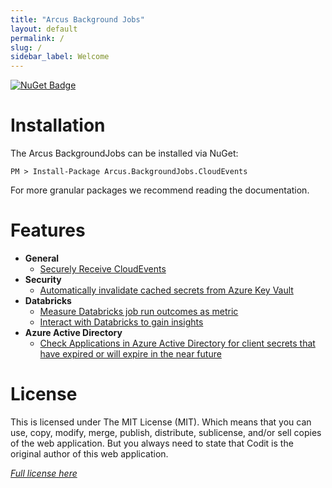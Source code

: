 ```yaml
---
title: "Arcus Background Jobs"
layout: default
permalink: /
slug: /
sidebar_label: Welcome
---
```


[![NuGet Badge](https://buildstats.info/nuget/Arcus.BackgroundJobs.CloudEvents?includePreReleases=true)](https://www.nuget.org/packages/Arcus.BackgroundJobs.CloudEvents/)

# Installation

The Arcus BackgroundJobs can be installed via NuGet:

```shell
PM > Install-Package Arcus.BackgroundJobs.CloudEvents
```

For more granular packages we recommend reading the documentation.

# Features

- **General**
    - [Securely Receive CloudEvents](./features/general/receive-cloudevents-job.md)
- **Security**
    - [Automatically invalidate cached secrets from Azure Key Vault](./features/security/auto-invalidate-secrets.md)
- **Databricks**
    - [Measure Databricks job run outcomes as metric](./features/databricks/job-metrics.md)
    - [Interact with Databricks to gain insights](./features/databricks/gain-insights.md)
- **Azure Active Directory**
    - [Check Applications in Azure Active Directory for client secrets that have expired or will expire in the near future](./features/azureactivedirectory/client-secret-expiration-job.md)

# License
This is licensed under The MIT License (MIT). Which means that you can use, copy, modify, merge, publish, distribute, sublicense, and/or sell copies of the web application. But you always need to state that Codit is the original author of this web application.

*[Full license here](https://github.com/arcus-azure/arcus.backgroundjobs/blob/master/LICENSE)*
